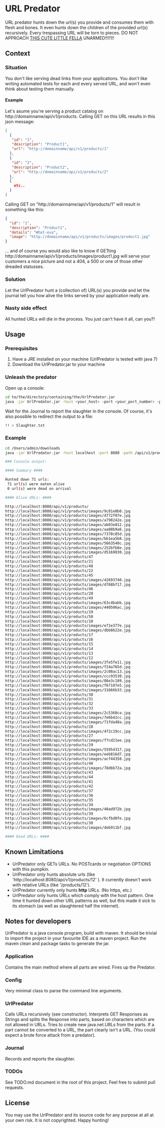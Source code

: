 URL Predator
============

URL predator hunts down the url(s) you provide and consumes them with flesh and bones. It even hunts down the children of the provided url(s) recursively. Every trespassing URL will be torn to pieces. DO NOT APPROACH [THIS CUTE LITTLE FELLA](http://www.rgcblog.com/external/predator-bw.jpg) UNARMED!!!!1!!

## Context

### Situation

You don't like serving dead links from your applications. You don't like writing automated tests for each and every served URL, and won't even think about testing them manually.

#### Example

Let's asume you're serving a product catalog on http://domainname/api/v1/products. Calling GET on this URL results in this json message:

```json
[
  {
   "id": "1",
   "description": "Product1",
   "url": "http://domainname/api/v1/products/1"
  }, 
  {
   "id": "2",
   "description": "Product2",
   "url": "http://domainname/api/v1/products/2"
  }, 
  {
    etc..
  }
]
```

Calling GET on "http://domainname/api/v1/products/1" will result in something like this:

```json
{
  "id": "1",
  "description": "Product1",
  "details": "What-eva",
  "image": "http://domainname/api/v1/products/images/product1.jpg"
}
```

... and of course you would also like to know if GETting http://domainname/api/v1/products/images/product1.jpg will serve your customers a nice picture and not a 404, a 500 or one of those other dreaded statusses.

### Solution

Let the UrlPredator hunt a (collection of) URL(s) you provide and let the journal tell you how alive the links served by your application really are.

### Nasty side effect

All hunted URLs will die in the process. You just can't have it all, can you?!

## Usage

### Prerequisites

1. Have a JRE installed on your machine (UrlPredator is tested with java 7)
2. Download the UrlPredator.jar to your machine

### Unleash the predator

Open up a console:

```bash
cd to/the/directory/containing/the/UrlPredator.jar
java -jar UrlPredator.jar -host <your_host> -port <your_port_number> -path <your_first_path> <your_second_path> <your_nth_path>
```

Wait for the Journal to report the slaughter in the console. Of course, it's also possible to redirect the output to a file:

```bash
!! > Slaughter.txt
```

### Example

```bash
cd /Users/admin/downloads
java -jar UrlPredator.jar -host localhost -port 8080 -path /api/v1/products

### Console output:

#### Summary #### 

Hunted down 71 urls: 
 71 url(s) were eaten alive 
 0 url(s) were dead on arrival 

#### Alive URLs: #### 

http://localhost:8080/api/v1/products/
http://localhost:8080/api/v1/products/images/9c81e0b0.jpg
http://localhost:8080/api/v1/products/images/d772f07e.jpg
http://localhost:8080/api/v1/products/images/a798242e.jpg
http://localhost:8080/api/v1/products/images/ab03e812.jpg
http://localhost:8080/api/v1/products/images/aa80b9a6.jpg
http://localhost:8080/api/v1/products/images/7378c85d.jpg
http://localhost:8080/api/v1/products/images/bb1ea5b8.jpg
http://localhost:8080/api/v1/products/images/5663540c.jpg
http://localhost:8080/api/v1/products/images/252bfb8e.jpg
http://localhost:8080/api/v1/products/images/d5169830.jpg
http://localhost:8080/api/v1/products/47
http://localhost:8080/api/v1/products/21
http://localhost:8080/api/v1/products/48
http://localhost:8080/api/v1/products/22
http://localhost:8080/api/v1/products/45
http://localhost:8080/api/v1/products/images/42693740.jpg
http://localhost:8080/api/v1/products/images/d768bf17.jpg
http://localhost:8080/api/v1/products/46
http://localhost:8080/api/v1/products/20
http://localhost:8080/api/v1/products/49
http://localhost:8080/api/v1/products/images/63c4babb.jpg
http://localhost:8080/api/v1/products/images/440506ac.jpg
http://localhost:8080/api/v1/products/19
http://localhost:8080/api/v1/products/50
http://localhost:8080/api/v1/products/18
http://localhost:8080/api/v1/products/images/e71e377e.jpg
http://localhost:8080/api/v1/products/images/dbb8622e.jpg
http://localhost:8080/api/v1/products/17
http://localhost:8080/api/v1/products/16
http://localhost:8080/api/v1/products/15
http://localhost:8080/api/v1/products/14
http://localhost:8080/api/v1/products/13
http://localhost:8080/api/v1/products/12
http://localhost:8080/api/v1/products/images/3fe5fe11.jpg
http://localhost:8080/api/v1/products/images/f24a765d.jpg
http://localhost:8080/api/v1/products/images/2c08ac13.jpg
http://localhost:8080/api/v1/products/images/ccc93530.jpg
http://localhost:8080/api/v1/products/images/86e3c189.jpg
http://localhost:8080/api/v1/products/images/f67107e5.jpg
http://localhost:8080/api/v1/products/images/31666b33.jpg
http://localhost:8080/api/v1/products/30
http://localhost:8080/api/v1/products/31
http://localhost:8080/api/v1/products/32
http://localhost:8080/api/v1/products/33
http://localhost:8080/api/v1/products/images/2c5360ca.jpg
http://localhost:8080/api/v1/products/images/7e6b42cc.jpg
http://localhost:8080/api/v1/products/images/71fda48a.jpg
http://localhost:8080/api/v1/products/28
http://localhost:8080/api/v1/products/images/4f2c19cc.jpg
http://localhost:8080/api/v1/products/27
http://localhost:8080/api/v1/products/images/f7cd21ee.jpg
http://localhost:8080/api/v1/products/29
http://localhost:8080/api/v1/products/images/55954317.jpg
http://localhost:8080/api/v1/products/images/eeb816d7.jpg
http://localhost:8080/api/v1/products/images/acf44358.jpg
http://localhost:8080/api/v1/products/40
http://localhost:8080/api/v1/products/images/78dbb72a.jpg
http://localhost:8080/api/v1/products/43
http://localhost:8080/api/v1/products/44
http://localhost:8080/api/v1/products/41
http://localhost:8080/api/v1/products/42
http://localhost:8080/api/v1/products/37
http://localhost:8080/api/v1/products/36
http://localhost:8080/api/v1/products/35
http://localhost:8080/api/v1/products/34
http://localhost:8080/api/v1/products/images/40ad972b.jpg
http://localhost:8080/api/v1/products/39
http://localhost:8080/api/v1/products/images/6cfbd0fe.jpg
http://localhost:8080/api/v1/products/38
http://localhost:8080/api/v1/products/images/deb911bf.jpg

#### Dead URLs: #### 

``` 

## Known Limitations

- UrlPredator only GETs URLs. No POSTcards or negotiation OPTIONS with this pumpkin.
- UrlPredator only hunts absolute urls (like 'http://localhost:8080/api/v1/products/12' ). It currently doesn't work with relative URLs (like '/products/12').
- UrlPredator currently only hunts **http** URLs. (No https, etc.)
- UrlPredator only hunts URLs which comply with the host pattern. One time it hunted down other URL patterns as well, but this made it sick to its stomach (as well as slaughtered half the internet).

## Notes for developers

UrlPredator is a java console program, build with maven. It should be trivial to import the project in your favourite IDE as a maven project. Run the maven clean and package tasks to generate the jar. 

### Application

Contains the main method where all parts are wired. Fires up the Predator.

### Config

Very minimal class to parse the command line arguments.

### UrlPredator

Calls URLs recursively (see constructor). Interprets GET Responses as Strings and splits the Response into parts, based on characters which are not allowed in URLs. Tries to create new java.net.URLs from the parts. If a part cannot be converted to a URL, the part clearly isn't a URL. (You could expect a brute force attack from a predator).

### Journal

Records and reports the slaughter. 

### TODOs

See TODO.md document in the root of this project. Feel free to submit pull requests.

## License

You may use the UrlPredator and its source code for any purpose at all at your own risk. It is not copyrighted. Happy hunting!

